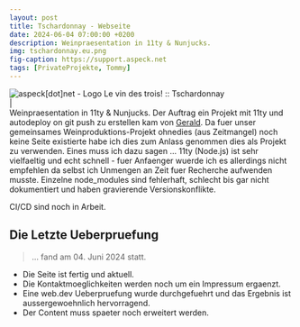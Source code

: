 ```yaml
---
layout: post
title: Tschardonnay - Webseite
date: 2024-06-04 07:00:00 +0200
description: Weinpraesentation in 11ty & Nunjucks.
img: tschardonnay.eu.png
fig-caption: https://support.aspeck.net
tags: [PrivateProjekte, Tommy]
---
```

<img src="https://support.aspeck.net/img/favicon/favicon.ico" alt="aspeck[dot]net - Logo">
Le vin des trois! :: Tschardonnay
<br>|<br>
Weinpraesentation in 11ty & Nunjucks. Der Auftrag ein Projekt mit 11ty und autodeploy on git push zu erstellen
kam von <a href="https://www.senarclens.eu/~gerald/">Gerald</a>. Da fuer unser gemeinsames Weinproduktions-Projekt ohnedies (aus Zeitmangel) noch keine Seite existierte habe ich dies zum Anlass genommen dies als Projekt zu verwenden. Eines muss ich dazu sagen ... 11ty (Node.js) ist sehr vielfaeltig und echt schnell - fuer Anfaenger wuerde ich es allerdings nicht empfehlen da selbst ich Unmengen an Zeit fuer Recherche aufwenden musste. Einzelne node_modules sind fehlerhaft, schlecht bis gar nicht dokumentiert und haben gravierende Versionskonflikte.

CI/CD sind noch in Arbeit.

## Die Letzte Ueberpruefung
>... fand am 04. Juni 2024 statt.

* Die Seite ist fertig und aktuell.
* Die Kontaktmoeglichkeiten werden noch um ein Impressum ergaenzt.
* Eine web.dev Ueberpruefung wurde durchgefuehrt und das Ergebnis ist aussergewoehnlich hervorragend.
* Der Content muss spaeter noch erweitert werden.
